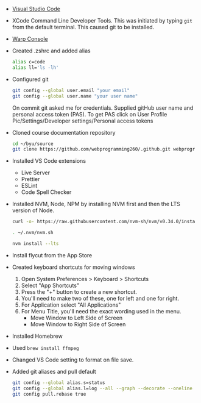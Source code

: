 - [Visual Studio Code](https://code.visualstudio.com/download)
- XCode Command Line Developer Tools. This was initiated by typing `git` from the default terminal. This caused git to be installed.
- [Warp Console](https://app.warp.dev/get_warp)
- Created .zshrc and added alias
  ```sh
  alias c=code
  alias ll='ls -lh'
  ```
- Configured git
  ```sh
  git config --global user.email "your email"
  git config --global user.name "your user name"
  ```
  On commit git asked me for credentials. Supplied gitHub user name and personal access token (PAS). To get PAS click on User Profile Pic/Settings/Developer settings/Personal access tokens
- Cloned course documentation repository
  ```sh
  cd ~/byu/source
  git clone https://github.com/webprogramming260/.github.git webprogramming260
  ```
- Installed VS Code extensions
  - Live Server
  - Prettier
  - ESLint
  - Code Spell Checker
- Installed NVM, Node, NPM by installing NVM first and then the LTS version of Node.

  ```sh
  curl -o- https://raw.githubusercontent.com/nvm-sh/nvm/v0.34.0/install.sh | bash

  . ~/.nvm/nvm.sh

  nvm install --lts
  ```

- Install flycut from the App Store
- Created keyboard shortcuts for moving windows
  1. Open System Preferences > Keyboard > Shortcuts
  1. Select "App Shortcuts"
  1. Press the "+" button to create a new shortcut.
  1. You'll need to make two of these, one for left and one for right.
  1. For Application select "All Applications"
  1. For Menu Title, you'll need the exact wording used in the menu.
     - Move Window to Left Side of Screen
     - Move Window to Right Side of Screen
- Installed Homebrew
- Used `brew install ffmpeg`
- Changed VS Code setting to format on file save.
- Added git aliases and pull default
  ```sh
  git config --global alias.s=status
  git config --global alias.l=log --all --graph --decorate --oneline --pretty=format:'%C(bold red)%d%Creset %cr %C(bold yellow)%h%Creset - %C(green)%an%Creset %s'
  git config pull.rebase true
  ```
